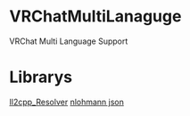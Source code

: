 # VRChatMultiLanaguge
VRChat Multi Language Support

# Librarys
[Il2cpp_Resolver](https://github.com/sneakyevilSK/IL2CPP_Resolver "Il2cppResolver")
[nlohmann json](https://github.com/nlohmann/json "nlohmann json")
